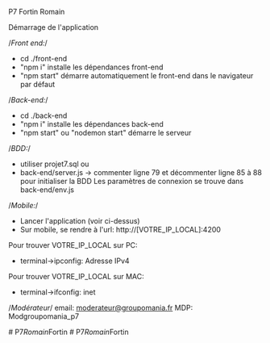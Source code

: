P7 Fortin Romain

Démarrage de l'application

/*Front end:*/
 - cd ./front-end
 - "npm i" installe les dépendances front-end
 - "npm start" démarre automatiquement le front-end dans le navigateur par défaut

/*Back-end:*/
- cd ./back-end
- "npm i" installe les dépendances back-end
- "npm start" ou "nodemon start" démarre le serveur

/*BDD:*/
- utiliser projet7.sql
ou
- back-end/server.js -> commenter ligne 79 et décommenter ligne 85 à 88 pour initialiser la BDD
Les paramètres de connexion se trouve dans back-end/env.js

/*Mobile:*/
- Lancer l'application (voir ci-dessus)
- Sur mobile, se rendre à l'url: http://[VOTRE_IP_LOCAL]:4200

Pour trouver VOTRE_IP_LOCAL sur PC:
- terminal->ipconfig: Adresse IPv4

Pour trouver VOTRE_IP_LOCAL sur MAC:
- terminal->ifconfig: inet

/*Modérateur*/
email: moderateur@groupomania.fr
MDP: Modgroupomania_p7

#   P 7 _ R o m a i n _ F o r t i n  
 #   P 7 _ R o m a i n _ F o r t i n  
 